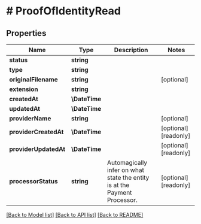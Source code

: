 # # ProofOfIdentityRead

## Properties

Name | Type | Description | Notes
------------ | ------------- | ------------- | -------------
**status** | **string** |  |
**type** | **string** |  |
**originalFilename** | **string** |  | [optional]
**extension** | **string** |  |
**createdAt** | **\DateTime** |  |
**updatedAt** | **\DateTime** |  |
**providerName** | **string** |  | [optional]
**providerCreatedAt** | **\DateTime** |  | [optional] [readonly]
**providerUpdatedAt** | **\DateTime** |  | [optional] [readonly]
**processorStatus** | **string** | Automagically infer on what state the entity is at the Payment Processor. | [optional] [readonly]

[[Back to Model list]](../../README.md#models) [[Back to API list]](../../README.md#endpoints) [[Back to README]](../../README.md)
